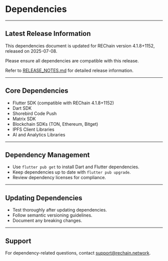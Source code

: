 # Dependencies

---

## Latest Release Information

This dependencies document is updated for REChain version 4.1.8+1152, released on 2025-07-08.

Please ensure all dependencies are compatible with this release.

Refer to [RELEASE_NOTES.md](./RELEASE_NOTES.md) for detailed release information.

---

## Core Dependencies

- Flutter SDK (compatible with REChain 4.1.8+1152)
- Dart SDK
- Shorebird Code Push
- Matrix SDK
- Blockchain SDKs (TON, Ethereum, Bitget)
- IPFS Client Libraries
- AI and Analytics Libraries

---

## Dependency Management

- Use `flutter pub get` to install Dart and Flutter dependencies.
- Keep dependencies up to date with `flutter pub upgrade`.
- Review dependency licenses for compliance.

---

## Updating Dependencies

- Test thoroughly after updating dependencies.
- Follow semantic versioning guidelines.
- Document any breaking changes.

---

## Support

For dependency-related questions, contact support@rechain.network.
